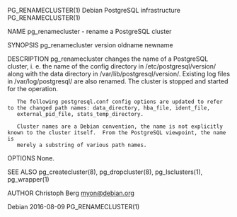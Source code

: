 PG_RENAMECLUSTER(1)                                      Debian PostgreSQL infrastructure                                      PG_RENAMECLUSTER(1)

NAME
       pg_renamecluster - rename a PostgreSQL cluster

SYNOPSIS
       pg_renamecluster version oldname newname

DESCRIPTION
       pg_renamecluster changes the name of a PostgreSQL cluster, i. e. the name of the config directory in /etc/postgresql/version/ along with
       the data directory in /var/lib/postgresql/version/.  Existing log files in /var/log/postgresql/ are also renamed.  The cluster is stopped
       and started for the operation.

       The following postgresql.conf config options are updated to refer to the changed path names: data_directory, hba_file, ident_file,
       external_pid_file, stats_temp_directory.

       Cluster names are a Debian convention, the name is not explicitly known to the cluster itself.  From the PostgreSQL viewpoint, the name is
       merely a substring of various path names.

OPTIONS
       None.

SEE ALSO
       pg_createcluster(8), pg_dropcluster(8), pg_lsclusters(1), pg_wrapper(1)

AUTHOR
       Christoph Berg <myon@debian.org>

Debian                                                              2016-08-09                                                 PG_RENAMECLUSTER(1)
